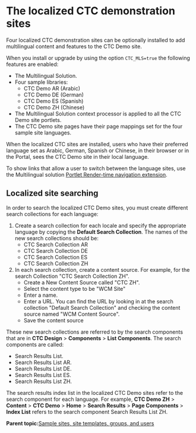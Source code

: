 # The localized CTC demonstration sites 

Four localized CTC demonstration sites can be optionally installed to add multilingual content and features to the CTC Demo site.

When you install or upgrade by using the option `CTC_MLS=true` the following features are enabled:

-   The Multilingual Solution.
-   Four sample libraries:
    -   CTC Demo AR \(Arabic\)
    -   CTC Demo DE \(German\)
    -   CTC Demo ES \(Spanish\)
    -   CTC Demo ZH \(Chinese\)
-   The Multilingual Solution context processor is applied to all the CTC Demo site portlets.
-   The CTC Demo site pages have their page mappings set for the four sample site languages.

When the localized CTC sites are installed, users who have their preferred language set as Arabic, German, Spanish or Chinese, in their browser or in the Portal, sees the CTC Demo site in their local language.

To show links that allow a user to switch between the language sites, use the Multilingual solution [Portlet Render-time navigation extension](../wcm/wcm_mls_ext_portlet.md).

## Localized site searching

In order to search the localized CTC Demo sites, you must create different search collections for each language:

1.  Create a search collection for each locale and specify the appropriate language by copying the **Default Search Collection**. The names of the new search collections should be:
    -   CTC Search Collection AR
    -   CTC Search Collection DE
    -   CTC Search Collection ES
    -   CTC Search Collection ZH
2.  In each search collection, create a content source. For example, for the search Collection "CTC Search Collection ZH".
    -   Create a New Content Source called "CTC ZH".
    -   Select the content type to be "WCM Site"
    -   Enter a name.
    -   Enter a URL. You can find the URL by looking in at the search collection "Default Search Collection" and checking the content source named "WCM Content Source".
    -   Save the content source

These new search collections are referred to by the search components that are in **CTC Design** \> **Components** \> **List Components**. The search components are called:

-   Search Results List.
-   Search Results List AR.
-   Search Results List DE.
-   Search Results List ES.
-   Search Results List ZH.

The search results index list in the localized CTC Demo sites refer to the search component for each language. For example, **CTC Demo ZH** \> **Content** \> **CTC Demo** \> **Home** \> **Search Results** \> **Page Components** \> **Index List** refers to the search component Search Results List ZH.

**Parent topic:**[Sample sites, site templates, groups, and users ](../ctc/ctc-assets-sample-sites.md)

